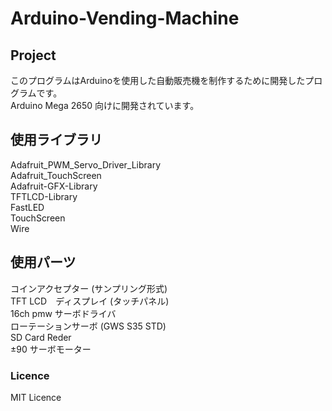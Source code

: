 # Arduino-Vending-Machine

## Project
このプログラムはArduinoを使用した自動販売機を制作するために開発したプログラムです。  
Arduino Mega 2650 向けに開発されています。

## 使用ライブラリ
Adafruit_PWM_Servo_Driver_Library  
Adafruit_TouchScreen  
Adafruit-GFX-Library  
TFTLCD-Library  
FastLED  
TouchScreen  
Wire

## 使用パーツ
コインアクセプター (サンプリング形式)  
TFT LCD　ディスプレイ (タッチパネル)  
16ch pmw サーボドライバ  
ローテーションサーボ (GWS S35 STD)  
SD Card Reder  
±90 サーボモーター

### Licence
MIT Licence
